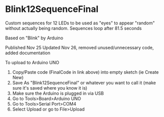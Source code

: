 Blink12SequenceFinal
====================
Custom sequences for 12 LEDs to be used as "eyes" to appear "random" without actually being random.
Sequences loop after 81.5 seconds

Based on "Blink" by Arduino

Published Nov 25
Updated Nov 26, removed unused/unnecessary code, added documentation

To upload to Arduino UNO  
1. Copy/Paste code (FinalCode in link above) into empty sketch (ie Create New)  
2. Save As "Blink12SequenceFinal" or whatever you want to call it (make sure it's saved where you know it is)  
3. Make sure the Arduino is plugged in via USB  
4. Go to Tools>Board>Arduino UNO  
5. Go to Tools>Serial Port>COM4  
6. Select Upload or go to File>Upload  
